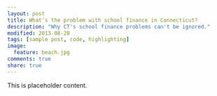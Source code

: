 ```yaml
---
layout: post
title: What's the problem with school finance in Connecticut?
description: "Why CT's school finance problems can't be ignored."
modified: 2013-08-20
tags: [sample post, code, highlighting]
image:
  feature: beach.jpg
comments: true
share: true  
---
```


This is placeholder content.